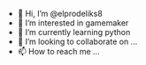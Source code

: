 - 👋 Hi, I’m @elprodeliks8
- 👀 I’m interested in gamemaker
- 🌱 I’m currently learning python
- 💞️ I’m looking to collaborate on ...
- 📫 How to reach me ...

<!---
elprodeliks8/elprodeliks8 is a ✨ special ✨ repository because its `README.md` (this file) appears on your GitHub profile.
You can click the Preview link to take a look at your changes.
--->
